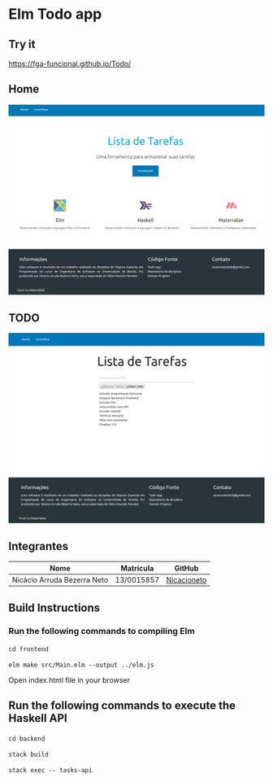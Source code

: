 # Elm Todo app

## Try it
https://fga-funcional.github.io/Todo/

## Home
![alt text](images/home.png)

## TODO
![alt text](images/todo.png)


## Integrantes
Nome | Matrícula | GitHub
-- | -- | --
Nicácio Arruda Bezerra Neto | 13/0015857 | [Nicacioneto](https://github.com/Nicacioneto)


## Build Instructions
### Run the following commands to compiling Elm
```cd frontend```

```elm make src/Main.elm --output ../elm.js```

Open index.html file in your browser

## Run the following commands to execute the Haskell API

```cd backend```

```stack build```

```stack exec -- tasks-api```   

